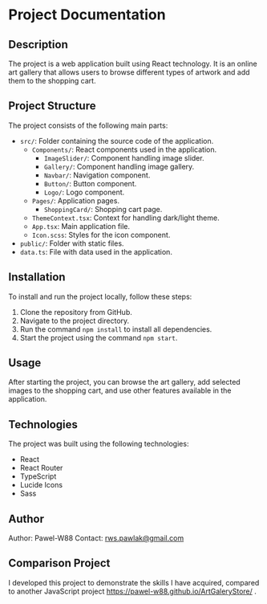 # Project Documentation

## Description
The project is a web application built using React technology. It is an online art gallery that allows users to browse different types of artwork and add them to the shopping cart.

## Project Structure
The project consists of the following main parts:
- `src/`: Folder containing the source code of the application.
  - `Components/`: React components used in the application.
    - `ImageSlider/`: Component handling image slider.
    - `Gallery/`: Component handling image gallery.
    - `Navbar/`: Navigation component.
    - `Button/`: Button component.
    - `Logo/`: Logo component.
  - `Pages/`: Application pages.
    - `ShoppingCard/`: Shopping cart page.
  - `ThemeContext.tsx`: Context for handling dark/light theme.
  - `App.tsx`: Main application file.
  - `Icon.scss`: Styles for the icon component.
- `public/`: Folder with static files.
- `data.ts`: File with data used in the application.

## Installation
To install and run the project locally, follow these steps:
1. Clone the repository from GitHub.
2. Navigate to the project directory.
3. Run the command `npm install` to install all dependencies.
4. Start the project using the command `npm start`.

## Usage
After starting the project, you can browse the art gallery, add selected images to the shopping cart, and use other features available in the application.

## Technologies
The project was built using the following technologies:
- React
- React Router
- TypeScript
- Lucide Icons
- Sass

## Author
Author: Pawel-W88
Contact: rws.pawlak@gmail.com

## Comparison Project
I developed this project to demonstrate the skills I have acquired, compared to another JavaScript project https://pawel-w88.github.io/ArtGaleryStore/ .